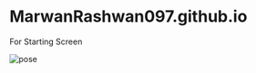 # MarwanRashwan097.github.io
For Starting Screen



![pose](https://github.com/MarwanRashwan097/MarwanRashwan097.github.io/assets/149314009/1ce93621-f12b-44ff-b905-2ad3d4dd9891)
